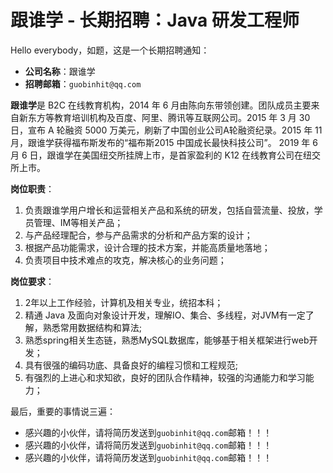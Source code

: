 # 跟谁学 - 长期招聘：Java 研发工程师

Hello everybody，如题，这是一个长期招聘通知：

- **公司名称**：跟谁学
- **招聘邮箱**：`guobinhit@qq.com`

**跟谁学**是 B2C 在线教育机构，2014 年 6 月由陈向东带领创建。团队成员主要来自新东方等教育培训机构及百度、阿里、腾讯等互联网公司。2015 年 3 月 30 日，宣布 A 轮融资 5000 万美元，刷新了中国创业公司A轮融资纪录。2015 年 11 月，跟谁学获得福布斯发布的“福布斯2015 中国成长最快科技公司”。 2019 年 6 月 6 日，跟谁学在美国纽交所挂牌上市，是首家盈利的 K12 在线教育公司在纽交所上市。

**岗位职责**：

1. 负责跟谁学用户增长和运营相关产品和系统的研发，包括自营流量、投放，学员管理、IM等相关产品；
2. 与产品经理配合，参与产品需求的分析和产品方案的设计；
3. 根据产品功能需求，设计合理的技术方案，并能高质量地落地；
4. 负责项目中技术难点的攻克，解决核心的业务问题；

**岗位要求**：

1. 2年以上工作经验，计算机及相关专业，统招本科；
2. 精通 Java 及面向对象设计开发，理解IO、集合、多线程，对JVM有一定了解，熟悉常用数据结构和算法;
3. 熟悉spring相关生态链，熟悉MySQL数据库，能够基于相关框架进行web开发；
4. 具有很强的编码功底、具备良好的编程习惯和工程规范;
5. 有强烈的上进心和求知欲，良好的团队合作精神，较强的沟通能力和学习能力；

最后，重要的事情说三遍：

-  感兴趣的小伙伴，请将简历发送到`guobinhit@qq.com`邮箱！！！
-  感兴趣的小伙伴，请将简历发送到`guobinhit@qq.com`邮箱！！！
-  感兴趣的小伙伴，请将简历发送到`guobinhit@qq.com`邮箱！！！